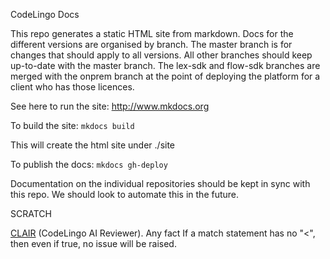 CodeLingo Docs

This repo generates a static HTML site from markdown. Docs for the different versions are organised by branch. The master branch is for changes that should apply to all versions. All other branches should keep up-to-date with the master branch. The lex-sdk and flow-sdk branches are merged with the onprem branch at the point of deploying the platform for a client who has those licences.

See here to run the site: http://www.mkdocs.org

To build the site: `mkdocs build`

This will create the html site under ./site

To publish the docs: `mkdocs gh-deploy`

Documentation on the individual repositories should be kept in sync with this repo. We should look to automate this in the future.


SCRATCH

[CLAIR](/concepts/flows.md) (CodeLingo AI Reviewer). Any fact  If a match statement has no "<", then even if true, no issue will be raised.